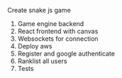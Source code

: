Create snake js game
1. Game engine backend
2. React frontend with canvas
3. Websockets for connection
4. Deploy aws
5. Register and google authenticate
6. Ranklist all users
7. Tests
